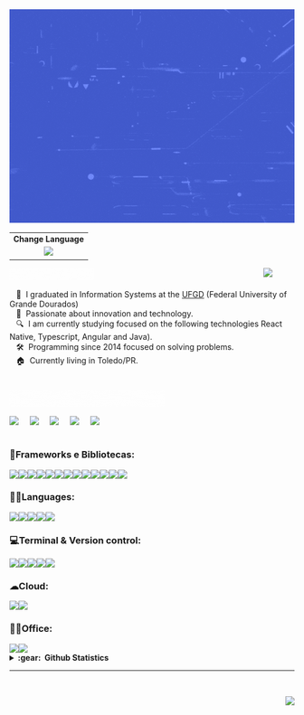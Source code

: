 <div align="center">
   <img src="https://github.com/leokazuyukinagatani/leokazuyukinagatani/blob/main/images/hello-coders.gif" href="https://github.com/leokazuyukinagatani" alt="Hello Coders" width="550"/>
<!--    <br> 
   <img src="https://github.com/leokazuyukinagatani/leokazuyukinagatani/blob/main/images/dev-working_rounded.gif" href="https://github.com/leokazuyukinagatani" alt="Coding" width="550"/>
   <br>  -->
</div>

<table align="right">
   <tr><td><strong>Change Language</strong></td></tr>
  
   <tr><td align="center"> <a href="README_pt.md"><img src="https://img.shields.io/badge/portuguese-009c3b?style=for-the-badge&logoColor=white" /></a></td></tr>
     
</table>

#
<img src="https://media.giphy.com/media/VgCDAzcKvsR6OM0uWg/giphy.gif" width="55" align="right">
<img src="https://github.com/leokazuyukinagatani/leokazuyukinagatani/blob/main/images/about-me.gif" width="150">

&nbsp;&nbsp;&nbsp;🚀 &nbsp;I graduated in Information Systems at the [UFGD](https://portal.ufgd.edu.br/cursos/sistemas_informacao/index) (Federal University of Grande Dourados) \
&nbsp;&nbsp;&nbsp;🌱 &nbsp;Passionate about innovation and technology.\
&nbsp;&nbsp;&nbsp;🔍 &nbsp;I am currently studying focused on the following technologies React Native, Typescript, Angular and Java).\
&nbsp;&nbsp;&nbsp;🛠 &nbsp;Programming since 2014 focused on solving problems.\
&nbsp;&nbsp;&nbsp;🏠 &nbsp;Currently living in Toledo/PR.

#
<img src="https://github.com/leokazuyukinagatani/leokazuyukinagatani/blob/main/images/connect-with-me.gif" width="275">


<p align="left">
    <a href="mailto:leokazuyukinagatani@gmail.com?subject=Olá%20Kazuyuki%20Nagatani"><img src="https://img.shields.io/badge/gmail-%23D14836.svg?&style=for-the-badge&logo=gmail&logoColor=white" /></a>&nbsp;&nbsp;&nbsp;&nbsp;
    <a href="https://www.facebook.com/leokazuyuki.nagatani"><img src="https://img.shields.io/badge/facebook-%233B5998.svg?&style=for-the-badge&logo=facebook&logoColor=white" /></a>&nbsp;&nbsp;&nbsp;&nbsp;
    <a href="https://www.linkedin.com/in/leo-kazuyuki-nagatani-637780165"><img src="https://img.shields.io/badge/linkedin-%230077B5.svg?&style=for-the-badge&logo=linkedin&logoColor=white" /></a>&nbsp;&nbsp;&nbsp;&nbsp;
    <a href="https://www.freecodecamp.org/leokazuyukinagatani"><img src="https://img.shields.io/badge/free%20code%20camp-27273D?style=for-the-badge&logo=freecodecamp&logoColor=white" /></a>&nbsp;&nbsp;&nbsp;&nbsp;
    <a href="https://app.rocketseat.com.br/me/leo-kazuyuki-nagatani-1567323289"><img src="https://img.shields.io/badge/rocketseat-8257e5?style=for-the-badge&logoColor=white" /></a>
</p>

#

### 🚀Frameworks e Bibliotecas:
<div style="display:flex">
  <img src="https://img.shields.io/badge/React-20232A?style=for-the-badge&logo=react&logoColor=61DAFB">
  <img src="https://img.shields.io/badge/Vite-B73BFE?style=for-the-badge&logo=vite&logoColor=FFD62E">
  <img src="https://img.shields.io/badge/Tailwind_CSS-38B2AC?style=for-the-badge&logo=tailwind-css&logoColor=white">
  <img src="https://img.shields.io/badge/JWT-000000?style=for-the-badge&logo=JSON%20web%20tokens&logoColor=white">
  <img src="https://img.shields.io/badge/Insomnia-5849be?style=for-the-badge&logo=Insomnia&logoColor=white">
  <img src="https://img.shields.io/badge/Node.js-339933?style=for-the-badge&logo=nodedotjs&logoColor=white">
     <img src="https://img.shields.io/badge/Expo-000020?style=for-the-badge&logo=npm&logoColor=white">
  <img src="https://img.shields.io/badge/Yarn-2C8EBB?style=for-the-badge&logo=yarn&logoColor=white">
     <img src="https://img.shields.io/badge/Npm-CB3837?style=for-the-badge&logo=npm&logoColor=white">
          <img src="https://img.shields.io/badge/Prisma-2D3748?style=for-the-badge&logo=prisma&logoColor=white">
           <img src="https://img.shields.io/badge/Bootstrap-7952B3?style=for-the-badge&logo=bootstrap&logoColor=white">

  <img src="https://img.shields.io/badge/Radix-2?style=for-the-badge">
    <img src="https://img.shields.io/badge/WatermelonDB-2?style=for-the-badge">


</div>

### 👨‍💻Languages:
<div style="display:flex">
  <img src="https://img.shields.io/badge/HTML5-E34F26?style=for-the-badge&logo=html5&logoColor=white">
  <img src="https://img.shields.io/badge/CSS3-1572B6?style=for-the-badge&logo=css3&logoColor=white">
  <img src="https://img.shields.io/badge/JavaScript-323330?style=for-the-badge&logo=javascript&logoColor=F7DF1E">
  <img src="https://img.shields.io/badge/json-5E5C5C?style=for-the-badge&logo=json&logoColor=white">
  <img src="https://img.shields.io/badge/TypeScript-FFFFFF?style=for-the-badge&logo=typescript&logoColor=black">
</div>

### 💻Terminal & Version control:
<div style="display:flex">
  <img src="https://img.shields.io/badge/GIT-E44C30?style=for-the-badge&logo=git&logoColor=white">
  <img src="https://img.shields.io/badge/linux%20terminal-4D4D4D?style=for-the-badge&logo=windows%20terminal&logoColor=white">
  <img src="https://img.shields.io/badge/Git%20Kraken-179287?style=for-the-badge&logo=gitkraken&logoColor=white">
    <img src="https://img.shields.io/badge/GitHub-181717?style=for-the-badge&logo=github&logoColor=white">
        <img src="https://img.shields.io/badge/GitLab-FC6D26?style=for-the-badge&logo=gitlab&logoColor=white">
  

</div>

### ☁Cloud:
<div style="display:flex">
  <img src="https://img.shields.io/badge/Vercel-000000?style=for-the-badge&logo=vercel&logoColor=white">
  <img src="https://img.shields.io/badge/Netlify-00C7B7?style=for-the-badge&logo=netlify&logoColor=white">
</div>

### 👨‍💻Office:
<div style="display:flex">
  <img src="https://img.shields.io/badge/Trello-0052CC?style=for-the-badge&logo=trello&logoColor=white">
  <img src="https://img.shields.io/badge/Notion-000000?style=for-the-badge&logo=notion&logoColor=white">
</div>






<details>
  <summary><b>:gear: &nbsp;Github Statistics</b></summary>
  <br/>
    <p align="center">
        <img height="137px" src="https://github-readme-streak-stats.herokuapp.com/?user=leokazuyukinagatani&theme=prussian&show_icons=true" />
    </p>
    <p align="center">
        <img height="137px" src="https://github-readme-stats.vercel.app/api?username=leokazuyukinagatani&theme=prussian&show_icons=true"/>
       <img height="137px" src="https://github-readme-stats.vercel.app/api/top-langs/?username=leokazuyukinagatani&theme=prussian&show_icons=true" />
    </p>
</details>

<hr/>
<br/>

<p align="right">
   <img src="https://komarev.com/ghpvc/?username=leokazuyukinagatani&style=plastic&label=Views"/>
</p>
